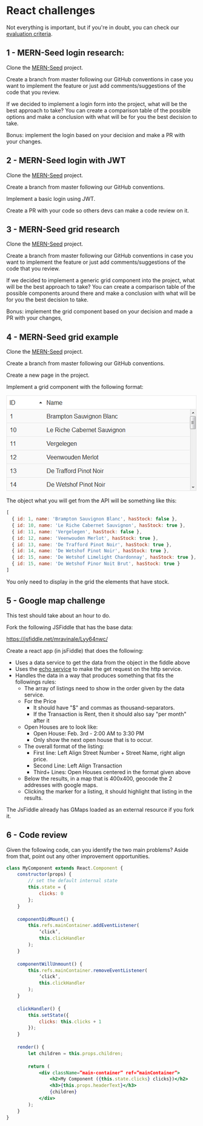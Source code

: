 # React challenges

Not everything is important, but if you're in doubt, you can check our [evaluation criteria](../EvaluationCriteria.md).

## 1 - MERN-Seed login research:

Clone the [MERN-Seed][] project.

Create a branch from master following our GitHub conventions in case you want to implement the feature or just add comments/suggestions of the code that you review.

If we decided to implement a login form into the project, what will be the best approach to take? You can create a comparison table of the possible options and make a conclusion with what will be for you the best decision to take.

Bonus: implement the login based on your decision and make a PR with your changes.

## 2 - MERN-Seed login with JWT

Clone the [MERN-Seed][] project.

Create a branch from master following our GitHub conventions.

Implement a basic login using JWT.

Create a PR with your code so others devs can make a code review on it.

## 3 - MERN-Seed grid research

Clone the [MERN-Seed][] project.

Create a branch from master following our GitHub conventions in case you want to implement the feature or just add comments/suggestions of the code that you review.

If we decided to implement a generic grid component into the project, what will be the best approach to take? You can create a comparison table of the possible components around there and make a conclusion with what will be for you the best decision to take.

Bonus: implement the grid component based on your decision and made a PR with your changes,

## 4 - MERN-Seed grid example

Clone the [MERN-Seed][] project.

Create a branch from master following our GitHub conventions.

Create a new page in the project.

Implement a grid component with the following format:

![grid-example](grid-example.png)

The object what you will get from the API will be something like this:

```javascript
[
  { id: 1, name: 'Brampton Sauvignon Blanc', hasStock: false },
  { id: 10, name: 'Le Riche Cabernet Sauvignon', hasStock: true },
  { id: 11, name: 'Vergelegen', hasStock: false },
  { id: 12, name: 'Veenwouden Merlot', hasStock: true },
  { id: 13, name: 'De Trafford Pinot Noir', hasStock: true },
  { id: 14, name: 'De Wetshof Pinot Noir', hasStock: true },
  { id: 15, name: 'De Wetshof Limelight Chardonnay', hasStock: true },
  { id: 15, name: 'De Wetshof Pinor Noit Brut', hasStock: true }
]
```

You only need to display in the grid the elements that have stock.

## 5 - Google map challenge

This test should take about an hour to do.

Fork the following JSFiddle that has the base data:

https://jsfiddle.net/mravinale/Lyy64nwc/

Create a react app (in jsFiddle) that does the following:

- Uses a data service to get the data from the object in the fiddle above
- Uses the [echo service](http://doc.jsfiddle.net/use/echo.html) to make the get request on the http service.
- Handles the data in a way that produces something that fits the followings rules:
    - The array of listings need to show in the order given by the data service.
    - For the Price
        * It should have "$" and commas as thousand-separators.
        * If the Transaction is Rent, then it should also say "per month" after it
    - Open Houses are to look like:
        * Open House: Feb. 3rd - 2:00 AM to 3:30 PM
        * Only show the next open house that is to occur.
    - The overall format of the listing:
        * First line: Left Align Street Number + Street Name, right align price.
        * Second Line: Left Align Transaction
        * Third+ Lines: Open Houses centered in the format given above
    - Below the results, in a map that is 400x400, geocode the 2 addresses with google maps.
    - Clicking the marker for a listing, it should highlight that listing in the results. 

The JsFiddle already has GMaps loaded as an external resource if you fork it.

## 6 - Code review

Given the following code, can you identify the two main problems? Aside from that, point out any other improvement opportunities.

```jsx
class MyComponent extends React.Component {
    constructor(props) {
        // set the default internal state
        this.state = {
            clicks: 0
        };
    }

    componentDidMount() {
        this.refs.mainContainer.addEventListener(
            ‘click’, 
            this.clickHandler
        );
    }

    componentWillUnmount() {
        this.refs.mainContainer.removeEventListener(
            ‘click’, 
            this.clickHandler
        );
    }

    clickHandler() {
        this.setState({
            clicks: this.clicks + 1
        });
    }

    render() {
        let children = this.props.children;

        return (
            <div className=”main-container” ref=”mainContainer”>
                <h2>My Component ({this.state.clicks} clicks})</h2>
                <h3>{this.props.headerText}</h3>
                {children}
            </div>
        );
    }
}
```

[MERN-Seed]: https://github.com/MakingSense/mern-seed